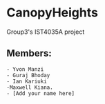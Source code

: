 # CanopyHeights
  Group3's IST4035A project

## Members:
    - Yvon Manzi
    - Guraj Bhoday
    - Ian Kariuki
    -Maxwell Kiana.
    - [Add your name here]
